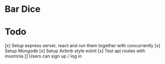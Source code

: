 # Bar Dice

# Todo
[x] Setup express server, react and run them together with concurrently
[x] Setup Mongodb
[x] Setup Airbnb style eslint
[x] Test api routes with insomnia
[] Users can sign up / log in
